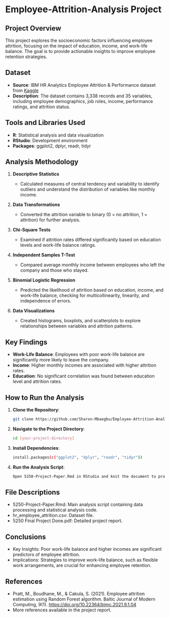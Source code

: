 # Employee-Attrition-Analysis Project

## Project Overview

This project explores the socioeconomic factors influencing employee attrition, focusing on the impact of education, income, and work-life balance. The goal is to provide actionable insights to improve employee retention strategies.

## Dataset

- **Source**: IBM HR Analytics Employee Attrition & Performance dataset from [Kaggle](https://www.kaggle.com/datasets/pavansubhasht/ibm-hr-analytics-attrition-dataset)
- **Description**: The dataset contains 3,338 records and 35 variables, including employee demographics, job roles, income, performance ratings, and attrition status.

## Tools and Libraries Used

- **R**: Statistical analysis and data visualization
- **RStudio**: Development environment
- **Packages**: ggplot2, dplyr, readr, tidyr

## Analysis Methodology

1. **Descriptive Statistics**
   - Calculated measures of central tendency and variability to identify outliers and understand the distribution of variables like monthly income.
  
2. **Data Transformations**
   - Converted the attrition variable to binary (0 = no attrition, 1 = attrition) for further analysis.

3. **Chi-Square Tests**
   - Examined if attrition rates differed significantly based on education levels and work-life balance ratings.

4. **Independent Samples T-Test**
   - Compared average monthly income between employees who left the company and those who stayed.

5. **Binomial Logistic Regression**
   - Predicted the likelihood of attrition based on education, income, and work-life balance, checking for multicollinearity, linearity, and independence of errors.

6. **Data Visualizations**
   - Created histograms, boxplots, and scatterplots to explore relationships between variables and attrition patterns.

## Key Findings

- **Work-Life Balance**: Employees with poor work-life balance are significantly more likely to leave the company.
- **Income**: Higher monthly incomes are associated with higher attrition rates.
- **Education**: No significant correlation was found between education level and attrition rates.

## How to Run the Analysis

1. **Clone the Repository**:
   ```sh
   git clone https://github.com/Sharon-Mbaegbu/Employee-Attrition-Analysis
   ```
2. **Navigate to the Project Directory**:
   ```sh
   cd [your-project-directory]
   ```
3. **Install Dependencies**:
   ```sh
   install.packages(c("ggplot2", "dplyr", "readr", "tidyr"))
   ```
4. **Run the Analysis Script**:
   ```sh
   Open 5250-Project-Paper.Rmd in RStudio and knit the document to produce the analysis report.
   ```
## File Descriptions
- 5250-Project-Paper.Rmd: Main analysis script containing data processing and statistical analysis code.
- hr_employee_attrition.csv: Dataset file.
- 5250 Final Project Done.pdf: Detailed project report.
## Conclusions
- Key Insights: Poor work-life balance and higher incomes are significant predictors of employee attrition.
- Implications: Strategies to improve work-life balance, such as flexible work arrangements, are crucial for enhancing employee retention.
## References
- Pratt, M., Boudhane, M., &amp; Cakula, S. (2021). Employee attrition estimation using Random Forest algorithm. Baltic Journal of Modern Computing, 9(1). https://doi.org/10.22364/bjmc.2021.9.1.04
- More references available in the project report.

